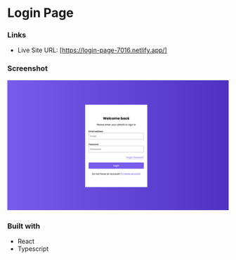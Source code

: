 # Login Page

### Links

- Live Site URL: [https://login-page-7016.netlify.app/]

### Screenshot

![](screenshot/Screenshot.png)

### Built with

- React
- Typescript

